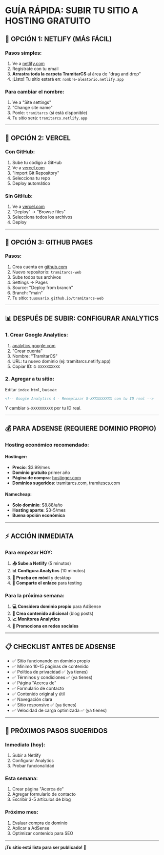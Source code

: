 # GUÍA RÁPIDA: SUBIR TU SITIO A HOSTING GRATUITO

## 🚀 OPCIÓN 1: NETLIFY (MÁS FÁCIL)

### Pasos simples:
1. Ve a [netlify.com](https://netlify.com)
2. Regístrate con tu email
3. **Arrastra toda la carpeta TramitarCS** al área de "drag and drop"
4. ¡Listo! Tu sitio estará en: `nombre-aleatorio.netlify.app`

### Para cambiar el nombre:
1. Ve a "Site settings"
2. "Change site name" 
3. Ponle: `tramitarcs` (si está disponible)
4. Tu sitio será: `tramitarcs.netlify.app`

---

## 🚀 OPCIÓN 2: VERCEL

### Con GitHub:
1. Sube tu código a GitHub
2. Ve a [vercel.com](https://vercel.com)
3. "Import Git Repository"
4. Selecciona tu repo
5. Deploy automático

### Sin GitHub:
1. Ve a [vercel.com](https://vercel.com)
2. "Deploy" → "Browse files"
3. Selecciona todos los archivos
4. Deploy

---

## 🚀 OPCIÓN 3: GITHUB PAGES

### Pasos:
1. Crea cuenta en [github.com](https://github.com)
2. Nuevo repositorio: `tramitarcs-web`
3. Sube todos tus archivos
4. Settings → Pages
5. Source: "Deploy from branch"
6. Branch: "main"
7. Tu sitio: `tuusuario.github.io/tramitarcs-web`

---

## 📊 DESPUÉS DE SUBIR: CONFIGURAR ANALYTICS

### 1. Crear Google Analytics:
1. [analytics.google.com](https://analytics.google.com)
2. "Crear cuenta"
3. Nombre: "TramitarCS"
4. URL: tu nuevo dominio (ej: tramitarcs.netlify.app)
5. Copiar ID: `G-XXXXXXXXXX`

### 2. Agregar a tu sitio:
Editar `index.html`, buscar:
```html
<!-- Google Analytics 4 - Reemplazar G-XXXXXXXXXX con tu ID real -->
```
Y cambiar `G-XXXXXXXXXX` por tu ID real.

---

## 💰 PARA ADSENSE (REQUIERE DOMINIO PROPIO)

### Hosting económico recomendado:

#### Hostinger:
- **Precio**: $3.99/mes 
- **Dominio gratuito** primer año
- **Página de compra**: [hostinger.com](https://hostinger.com)
- **Dominios sugeridos**: tramitarcs.com, tramitescs.com

#### Namecheap:
- **Solo dominio**: $8.88/año
- **Hosting aparte**: $3-5/mes
- **Buena opción económica**

---

## ⚡ ACCIÓN INMEDIATA

### Para empezar HOY:

1. **📤 Sube a Netlify** (5 minutos)
2. **📊 Configura Analytics** (10 minutos)  
3. **📱 Prueba en móvil** y desktop
4. **📢 Comparte el enlace** para testing

### Para la próxima semana:

1. **💻 Considera dominio propio** para AdSense
2. **📝 Crea contenido adicional** (blog posts)
3. **📈 Monitorea Analytics** 
4. **🎯 Promociona en redes sociales**

---

## 📋 CHECKLIST ANTES DE ADSENSE

- ✅ Sitio funcionando en dominio propio
- ✅ Mínimo 10-15 páginas de contenido
- ✅ Política de privacidad ✅ (ya tienes)
- ✅ Términos y condiciones ✅ (ya tienes)  
- ✅ Página "Acerca de" 
- ✅ Formulario de contacto
- ✅ Contenido original y útil
- ✅ Navegación clara
- ✅ Sitio responsive ✅ (ya tienes)
- ✅ Velocidad de carga optimizada ✅ (ya tienes)

---

## 🎯 PRÓXIMOS PASOS SUGERIDOS

### Inmediato (hoy):
1. Subir a Netlify
2. Configurar Analytics  
3. Probar funcionalidad

### Esta semana:
1. Crear página "Acerca de"
2. Agregar formulario de contacto
3. Escribir 3-5 artículos de blog

### Próximo mes:
1. Evaluar compra de dominio
2. Aplicar a AdSense
3. Optimizar contenido para SEO

---

**¡Tu sitio está listo para ser publicado! 🚀**
